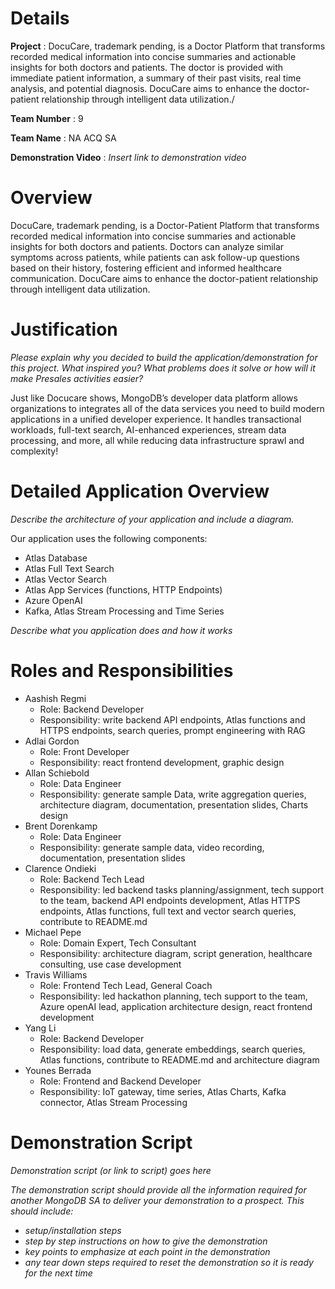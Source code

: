 
# Details

**Project** : DocuCare, trademark pending, is a Doctor Platform that transforms recorded medical information into concise summaries and actionable insights for both doctors and patients. The doctor is provided with immediate patient information, a summary of their past visits, real time analysis, and potential diagnosis. DocuCare aims to enhance the doctor-patient relationship through intelligent data utilization./ 

**Team Number** : 9  

**Team Name** : NA ACQ SA  

**Demonstration Video** : _Insert link to demonstration video_  

# Overview

DocuCare, trademark pending, is a Doctor-Patient Platform that transforms recorded medical information into concise summaries and actionable insights for both doctors and patients. Doctors can analyze similar symptoms across patients, while patients can ask follow-up questions based on their history, fostering efficient and informed healthcare communication. DocuCare aims to enhance the doctor-patient relationship through intelligent data utilization.

# Justification
 
_Please explain why you decided to build the application/demonstration for this project. What inspired you? What problems does it solve or how will it make Presales activities easier?_

Just like Docucare shows, MongoDB’s developer data platform allows organizations to integrates all of the data services you need to build modern applications in a unified developer experience. It handles transactional workloads, full-text search, AI-enhanced experiences, stream data processing, and more, all while reducing data infrastructure sprawl and complexity!

# Detailed Application Overview

_Describe the architecture of your application and include a diagram._

Our application uses the following components:

* Atlas Database
* Atlas Full Text Search
* Atlas Vector Search
* Atlas App Services (functions, HTTP Endpoints)
* Azure OpenAI
* Kafka, Atlas Stream Processing and Time Series

_Describe what you application does and how it works_


# Roles and Responsibilities

* Aashish Regmi
   * Role: Backend Developer
   * Responsibility: write backend API endpoints, Atlas functions and HTTPS endpoints, search queries, prompt engineering with RAG
* Adlai Gordon
   * Role: Front Developer
   * Responsibility: react frontend development, graphic design 
* Allan Schiebold
   * Role: Data Engineer
   * Responsibility: generate sample Data, write aggregation queries, architecture diagram, documentation, presentation slides, Charts design
* Brent Dorenkamp
   * Role: Data Engineer
   * Responsibility: generate sample data, video recording, documentation, presentation slides 
* Clarence Ondieki
   * Role: Backend Tech Lead
   * Responsibility: led backend tasks planning/assignment, tech support to the team, backend API endpoints development, Atlas HTTPS endpoints, Atlas functions, full text and vector search queries, contribute to README.md   
* Michael Pepe
   * Role: Domain Expert, Tech Consultant
   * Responsibility: architecture diagram, script generation, healthcare consulting, use case development
* Travis Williams
   * Role: Frontend Tech Lead, General Coach
   * Responsibility: led hackathon planning, tech support to the team, Azure openAI lead, application architecture design, react frontend development
* Yang Li
   * Role: Backend Developer 
   * Responsibility: load data, generate embeddings, search queries, Atlas functions, contribute to README.md and architecture diagram  
* Younes Berrada
   * Role: Frontend and Backend Developer
   * Responsibility: IoT gateway, time series, Atlas Charts, Kafka connector, Atlas Stream Processing

# Demonstration Script

_Demonstration script (or link to script) goes here_

_The demonstration script should provide all the information required for another MongoDB SA to deliver your demonstration to a prospect. This should include:_

* _setup/installation steps_
* _step by step instructions on how to give the demonstration_
* _key points to emphasize at each point in the demonstration_
* _any tear down steps required to reset the demonstration so it is ready for the next time_
